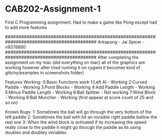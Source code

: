 # CAB202-Assignment-1
First C Programming assignment. Had to make a game like Pong except had to add more features

##########################################################################################
			Arkapong - Jai Spicer - n9378880
##########################################################################################
After completing the assignment on my mac (did everything on mac) all of the graphics are working however after tried running it on cygwin it becomes kind of glitchy(examples in screenshots folder)

Features Working:
0:Basic Functions work
1:Left AI - Working
2:Curved Paddle - Working
3:Point Blocks - Working
4:Add Paddle Length - Working
5:Minus Paddle Length - Working
6:Ball Splitter - Not working
7:Wind Block - Working
8:Ball Muncher - Working (first appear at score count of 25 and so on)



Known Bugs:
1: Sometimes the ball will go through the very bottom of the left paddle 
2: Sometimes the ball with hit an invisible right paddle bellow the real one
3: When the wind block is activated if its increasing the speed really close to the paddle it might go through the paddle as its using doublex and doubley veriables

